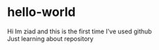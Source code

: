 # hello-world
Hi Im ziad and this is the first time I've used github  
Just learning about repository
